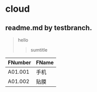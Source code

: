# cloud

## readme.md by testbranch.


>hello
>>sumtitle

FNumber|FName
---|:--
A01.001|手机
A01.002|贴膜
